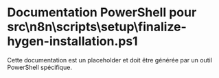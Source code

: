 # Documentation PowerShell pour src\n8n\scripts\setup\finalize-hygen-installation.ps1

Cette documentation est un placeholder et doit être générée par un outil PowerShell spécifique.
